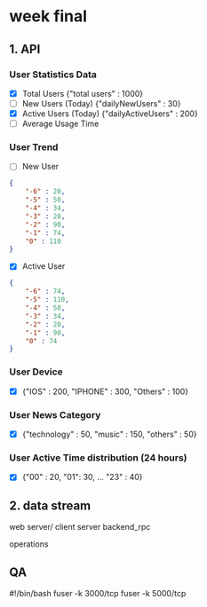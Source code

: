 # week final
## 1. API
### User Statistics Data
- [x] Total Users {"total users" : 1000}
- [ ] New Users (Today) {"dailyNewUsers" : 30}
- [x] Active Users (Today) {"dailyActiveUsers" : 200}
- [ ] Average Usage Time

### User Trend
- [ ] New User 
```json
{ 
    "-6" : 20,
    "-5" : 50,
    "-4" : 34,
    "-3" : 20, 
    "-2" : 90,
    "-1" : 74,
    "0" : 110
}
```
- [x] Active User
```json
{ 
    "-6" : 74,
    "-5" : 110,
    "-4" : 50,
    "-3" : 34, 
    "-2" : 20,
    "-1" : 90,
    "0" : 74
}
```

### User Device
- [x] {"IOS" : 200, "IPHONE" : 300, "Others" : 100}

### User News Category
- [x] {"technology" : 50, "music" : 150, "others" : 50}

### User Active Time distribution (24 hours)
- [x] {"00" : 20, "01": 30, ... "23" : 40}

## 2. data stream

web server/ client
            server
backend_rpc

operations




## QA
#!/bin/bash
fuser -k 3000/tcp
fuser -k 5000/tcp